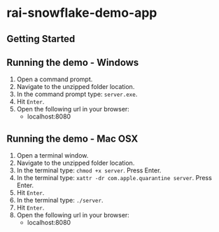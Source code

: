 # rai-snowflake-demo-app

## Getting Started

## Running the demo - Windows

1. Open a command prompt.
2. Navigate to the unzipped folder location.
3. In the command prompt type: `server.exe`.
4. Hit `Enter`.
5. Open the following url in your browser:
   - localhost:8080

## Running the demo - Mac OSX

1. Open a terminal window.
2. Navigate to the unzipped folder location.
3. In the terminal type: `chmod +x server`. Press Enter.
4. In the terminal type: `xattr -dr com.apple.quarantine server`. Press Enter.
5. Hit `Enter`.
6. In the terminal type: `./server`.
7. Hit `Enter`.
8. Open the following url in your browser:
   - localhost:8080
